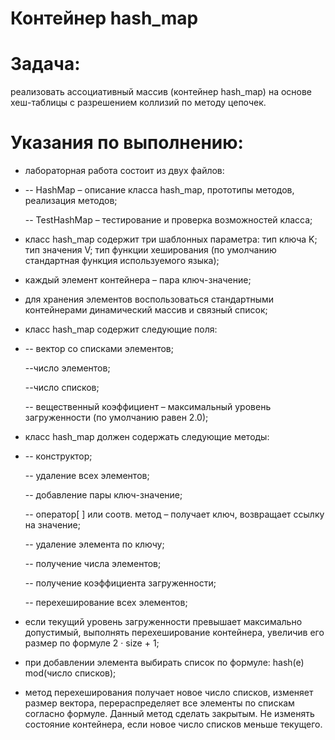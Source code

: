 # Контейнер hash_map

# Задача: 
реализовать ассоциативный массив (контейнер hash_map) на основе хеш-таблицы с разрешением коллизий по методу цепочек.

# Указания по выполнению:
- лабораторная работа состоит из двух файлов:
- 
  -- HashMap – описание класса hash_map, прототипы методов, реализация
методов;

  -- TestHashMap – тестирование и проверка возможностей класса;
- класс hash_map содержит три шаблонных параметра: тип ключа K; тип значения V; тип функции хеширования (по умолчанию стандартная функция используемого языка);
- каждый элемент контейнера – пара ключ-значение;
- для хранения элементов воспользоваться стандартными контейнерами динамический массив и связный список;
- класс hash_map содержит следующие поля:
- 
  -- вектор со списками элементов;
  
  --число элементов;
  
  --число списков;
  
  -- вещественный коэффициент – максимальный уровень загруженности (по умолчанию равен 2.0);
- класс hash_map должен содержать следующие методы:
- 
  -- конструктор;
  
  -- удаление всех элементов;
  
  -- добавление пары ключ-значение;
  
  -- оператор[ ] или соотв. метод – получает ключ, возвращает ссылку на значение;
  
  -- удаление элемента по ключу;
  
  -- получение числа элементов;
  
  -- получение коэффициента загруженности;
  
  -- перехеширование всех элементов;
- если текущий уровень загруженности превышает максимально допустимый, выполнять перехеширование контейнера, увеличив его размер по формуле 2 · size + 1;
- при добавлении элемента выбирать список по формуле: hash(e) mod(число списков);
- метод перехеширования получает новое число списков, изменяет размер вектора, перераспределяет все элементы по спискам согласно формуле. Данный метод сделать закрытым. Не изменять состояние контейнера, если новое число списков меньше текущего.
  

